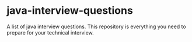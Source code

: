 # java-interview-questions
A list of java interview questions. This repository is everything you need to prepare for your technical interview.
